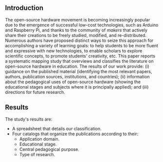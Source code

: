 ## Introduction

The open-source hardware movement is becoming increasingly popular due to the emergence of successful low-cost technologies, such as Arduino and Raspberry Pi, and thanks to the community of _makers_ that actively share their creations to be freely studied, modified, and re-distributed. Numerous authors have proposed distinct ways to seize this approach for accomplishing a variety of learning goals: to help students to be more fluent and expressive with new technologies, to enable scholars to explore scientific concepts, to promote students' creativity, etc. This paper reports a systematic mapping study that overviews and classifies the literature on open-source hardware in education. The results of our work provide: (i) guidance on the published material (identifying the most relevant papers, authors, publication sources, institutions, and countries);  (ii) information about the pedagogical uses of open-source hardware (showing the educational stages and subjects where it is principally applied); and (iii) directions for future research.

## Results

The study's results are:
* A spreadsheet that details our classification.
* Four catalogs that organize the publications according to their:
  * Application domain.
  * Educational stage.
  * Central pedagogical purpose.
  * Type of research.
